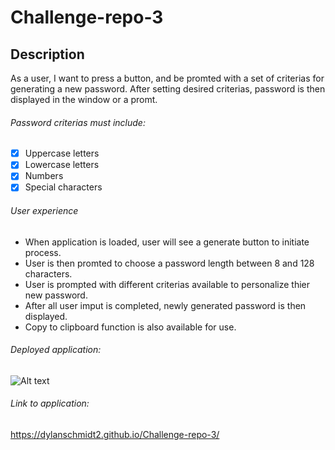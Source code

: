 # Challenge-repo-3

## Description
As a user, I want to press a button, and be promted with a set of criterias for generating a new password.
After setting desired criterias, password is then displayed in the window or a promt.
###### Password criterias must include:
- [x] Uppercase letters
- [x] Lowercase letters
- [x] Numbers
- [x] Special characters
###### User experience
- When application is loaded, user will see a generate button to initiate process.
- User is then promted to choose a password length between 8 and 128 characters.
- User is prompted with different criterias available to personalize thier new password.
- After all user imput is completed, newly generated password is then displayed.
- Copy to clipboard function is also available for use.
###### Deployed application:

![Alt text](https://user-images.githubusercontent.com/109780961/191103997-0b2dfec6-e820-4152-b661-4873fba49c0b.PNG)

###### Link to application:
https://dylanschmidt2.github.io/Challenge-repo-3/
